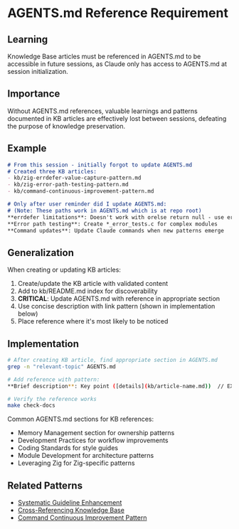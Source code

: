 # AGENTS.md Reference Requirement

## Learning
Knowledge Base articles must be referenced in AGENTS.md to be accessible in future sessions, as Claude only has access to AGENTS.md at session initialization.

## Importance
Without AGENTS.md references, valuable learnings and patterns documented in KB articles are effectively lost between sessions, defeating the purpose of knowledge preservation.

## Example
```markdown
# From this session - initially forgot to update AGENTS.md
# Created three KB articles:
- kb/zig-errdefer-value-capture-pattern.md
- kb/zig-error-path-testing-pattern.md  
- kb/command-continuous-improvement-pattern.md

# Only after user reminder did I update AGENTS.md:
# (Note: These paths work in AGENTS.md which is at repo root)
**errdefer limitations**: Doesn't work with orelse return null - use error unions
**Error path testing**: Create *_error_tests.c for complex modules  
**Command updates**: Update Claude commands when new patterns emerge
```

## Generalization
When creating or updating KB articles:
1. Create/update the KB article with validated content
2. Add to kb/README.md index for discoverability
3. **CRITICAL**: Update AGENTS.md with reference in appropriate section
4. Use concise description with link pattern (shown in implementation below)
5. Place reference where it's most likely to be noticed

## Implementation
```bash
# After creating KB article, find appropriate section in AGENTS.md
grep -n "relevant-topic" AGENTS.md

# Add reference with pattern:
**Brief description**: Key point ([details](kb/article-name.md))  // EXAMPLE: Pattern for AGENTS.md

# Verify the reference works
make check-docs
```

Common AGENTS.md sections for KB references:
- Memory Management section for ownership patterns
- Development Practices for workflow improvements
- Coding Standards for style guides
- Module Development for architecture patterns
- Leveraging Zig for Zig-specific patterns

## Related Patterns
- [Systematic Guideline Enhancement](systematic-guideline-enhancement.md)
- [Cross-Referencing Knowledge Base](cross-referencing-knowledge-base.md)
- [Command Continuous Improvement Pattern](command-continuous-improvement-pattern.md)